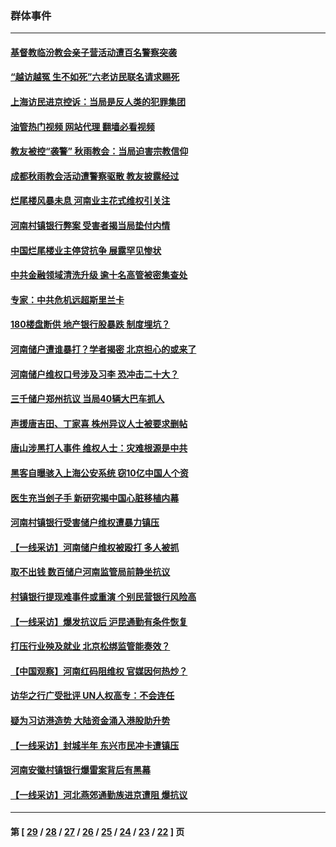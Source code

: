 ### 群体事件
---
#### [基督教临汾教会亲子营活动遭百名警察突袭](../../pages/ncid279/n13806527.md?08211245) 
#### [“越访越冤 生不如死”六老访民联名请求赐死](../../pages/ncid279/n13805907.md?08211245) 
#### [上海访民进京控诉：当局是反人类的犯罪集团](../../pages/ncid279/n13803858.md?08211245) 
#### [油管热门视频 网站代理 翻墙必看视频](http://209.222.30.114:81/youtube.html?08211245)
#### [教友被控“袭警” 秋雨教会：当局迫害宗教信仰](../../pages/ncid279/n13803563.md?08211245) 
#### [成都秋雨教会活动遭警察驱散 教友披露经过](../../pages/ncid279/n13802541.md?08211245) 
#### [烂尾楼风暴未息 河南业主花式维权引关注](../../pages/ncid279/n13794519.md?08211245) 
#### [河南村镇银行弊案 受害者揭当局垫付内情](../../pages/ncid279/n13791990.md?08211245) 
#### [中国烂尾楼业主停贷抗争 展露罕见惨状](../../pages/ncid279/n13787794.md?08211245) 
#### [中共金融领域清洗升级 逾十名高管被密集查处](../../pages/ncid279/n13782694.md?08211245) 
#### [专家：中共危机远超斯里兰卡](../../pages/ncid279/n13782248.md?08211245) 
#### [180楼盘断供 地产银行股暴跌 制度埋坑？](../../pages/ncid279/n13780778.md?08211245) 
#### [河南储户遭谁暴打？学者揭密 北京担心的或来了](../../pages/ncid279/n13779407.md?08211245) 
#### [河南储户维权口号涉及习李 恐冲击二十大？](../../pages/ncid279/n13778148.md?08211245) 
#### [三千储户郑州抗议 当局40辆大巴车抓人](../../pages/ncid279/n13777593.md?08211245) 
#### [声援唐吉田、丁家喜 株州异议人士被要求删帖](../../pages/ncid279/n13775534.md?08211245) 
#### [唐山涉黑打人事件 维权人士：灾难根源是中共](../../pages/ncid279/n13773534.md?08211245) 
#### [黑客自曝骇入上海公安系统 窃10亿中国人个资](../../pages/ncid279/n13773395.md?08211245) 
#### [医生充当刽子手 新研究揭中国心脏移植内幕](../../pages/ncid279/n13772291.md?08211245) 
#### [河南村镇银行受害储户维权遭暴力镇压](../../pages/ncid279/n13770841.md?08211245) 
#### [【一线采访】河南储户维权被殴打 多人被抓](../../pages/ncid279/n13768629.md?08211245) 
#### [取不出钱 数百储户河南监管局前静坐抗议](../../pages/ncid279/n13767198.md?08211245) 
#### [村镇银行提现难事件或重演 个别民营银行风险高](../../pages/ncid279/n13764495.md?08211245) 
#### [【一线采访】爆发抗议后 沪昆通勤有条件恢复](../../pages/ncid279/n13763504.md?08211245) 
#### [打压行业殃及就业 北京松绑监管能奏效？](../../pages/ncid279/n13761130.md?08211245) 
#### [【中国观察】河南红码阻维权 官媒因何热炒？](../../pages/ncid279/n13760146.md?08211245) 
#### [访华之行广受批评 UN人权高专：不会连任](../../pages/ncid279/n13758655.md?08211245) 
#### [疑为习访港造势 大陆资金涌入港股助升势](../../pages/ncid279/n13756127.md?08211245) 
#### [【一线采访】封城半年 东兴市民冲卡遭镇压](../../pages/ncid279/n13754277.md?08211245) 
#### [河南安徽村镇银行爆雷案背后有黑幕](../../pages/ncid279/n13754230.md?08211245) 
#### [【一线采访】河北燕郊通勤族进京遭阻 爆抗议](../../pages/ncid279/n13749999.md?08211245) 

---
#### 第 [ [29](./29.md?08211245) / [28](./28.md?08211245) / [27](./27.md?08211245) / [26](./26.md?08211245) / [25](./25.md?08211245) / [24](./24.md?08211245) / [23](./23.md?08211245) / [22](./22.md?08211245) ] 页
